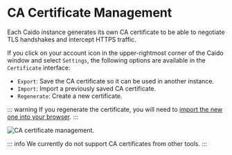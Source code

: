 # CA Certificate Management

Each Caido instance generates its own CA certificate to be able to negotiate TLS handshakes and intercept HTTPS traffic.

If you click on your account icon in the upper-rightmost corner of the Caido window and select `Settings`, the following options are available in the `Certificate` interface:

- `Export`: Save the CA certificate so it can be used in another instance.
- `Import`: Import a previously saved CA certificate.
- `Regenerate`: Create a new certificate.

::: warning
If you regenerate the certificate, you will need to [import the new one into your browser](/guides/import_ca_certificate.md).
:::

<img alt="CA certificate management." src="/_images/tls_settings.png" center/>

::: info
We currently do not support CA certificates from other tools.
:::

